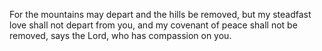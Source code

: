 For the mountains may depart and the hills be removed, but my steadfast love shall not depart from you, and my covenant of peace shall not be removed, says the Lord, who has compassion on you.
